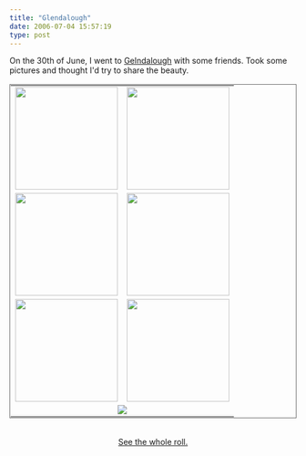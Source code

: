 ```yaml
---
title: "Glendalough"
date: 2006-07-04 15:57:19
type: post
---
```


<p>On the 30th of June, I went to <a href="https://www.wicklow.com/glendalough/">Gelndalough</a> with some friends.  Took some pictures and thought I'd try to share the beauty.</p>  <center> <table style="padding: 1px; border: 1px solid #666;"> <tr>  <td><img src="https://www.lethargy.org/theo/photodata///Shoots/2006/06/30/320/IMG_5807.jpg" width="180"></td>  <td><img src="https://www.lethargy.org/theo/photodata///Shoots/2006/06/30/320/IMG_5771.jpg" width="180"></td> </tr> <tr>  <td><img src="https://www.lethargy.org/theo/photodata///Shoots/2006/06/30/320/IMG_5757.jpg" width="180"></td>  <td><img src="https://www.lethargy.org/theo/photodata///Shoots/2006/06/30/320/IMG_5775.jpg" width="180"></td> </tr> <tr>  <td><img src="https://www.lethargy.org/theo/photodata///Shoots/2006/06/30/320/IMG_5788.jpg" width="180"></td>  <td><img src="https://www.lethargy.org/theo/photodata///Shoots/2006/06/30/320/IMG_5810.jpg" width="180"></td> </tr> <tr>  <td colspan="2" align="center"><img src="https://www.lethargy.org/theo/photodata///Shoots/2006/06/30/320/IMG_5802.jpg"></td> </tr> </table> <br /> <a href="https://www.lethargy.org/cgi-bin/photo/index.cgi?mode=view&album=/Shoots/2006/06/30">See the whole roll.</a> </center>
